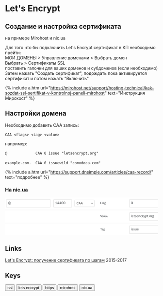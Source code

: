 # Let's Encrypt

## Создание и настройка сертификата

на примере Mirohost и nic.ua

Для того что бы подключить Let's Encrypt сертификат в КП необходимо прейти:  
МОИ ДОМЕНЫ > Управление доменами > Выбрать домен  
Выбрать > Сертификаты SSL  
поставить галочки для ваших доменов и субдоменов (если необходимо)  
Затем нажать "Создать сертификат", подождать пока активируется сертификат и потом нажать "Включить"

{% include a.htm url="https://mirohost.net/support/hosting-technical/kak-sozdat-ssl-sertifikat-v-kontrolnoj-paneli-mirohost" text="Инструкция Мирохост" %}

## Настройки домена

Необходимо добавить CAA запись:

    CAA <flags> <tag> <value>

например:

    @             CAA 0 issue "letsencrypt.org"

    example.com.  CAA 0 issuewild "comodoca.com"

{% include a.htm url="https://support.dnsimple.com/articles/caa-record/" text="подробнее" %}

### На nic.ua

![ssl на nic.ua](ssl_nic_ua.png)


## Links

[Let's Encrypt: получение сертификата по шагам](https://habr.com/ru/post/270273/) 2015-2017

## Keys

<button>ssl</button> <button>lets encrypt</button> <button>https</button> <button>mirohost</button> <button>nic.ua</button>

